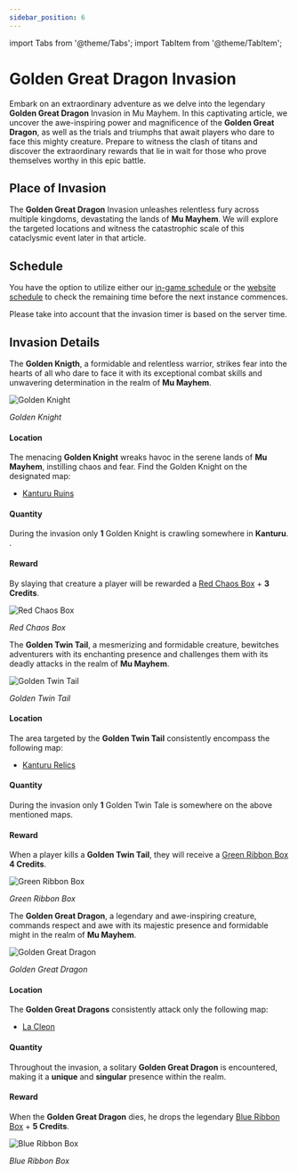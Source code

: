 ```yaml
---
sidebar_position: 6
---
```


import Tabs from '@theme/Tabs';
import TabItem from '@theme/TabItem';

# Golden Great Dragon Invasion

Embark on an extraordinary adventure as we delve into the legendary **Golden Great Dragon** Invasion in Mu Mayhem. In this captivating article, we uncover the awe-inspiring power and magnificence of the **Golden Great Dragon**, as well as the trials and triumphs that await players who dare to face this mighty creature. Prepare to witness the clash of titans and discover the extraordinary rewards that lie in wait for those who prove themselves worthy in this epic battle.

## Place of Invasion

The **Golden Great Dragon** Invasion unleashes relentless fury across multiple kingdoms, devastating the lands of **Mu Mayhem**. We will explore the targeted locations and witness the catastrophic scale of this cataclysmic event later in that article.

## Schedule

You have the option to utilize either our [in-game schedule](/client-features/schedule) or the [website schedule](https://lotusmu.org/schedule) to check the remaining time before the next instance commences.

Please take into account that the invasion timer is based on the server time.

## Invasion Details

<Tabs lazy>
  <TabItem value="golden-knight" label="Golden Knight">

The **Golden Knigth**, a formidable and relentless warrior, strikes fear into the hearts of all who dare to face it with its exceptional combat skills and unwavering determination in the realm of **Mu Mayhem**.

![Golden Knight](/img/monsters/special/golden/golden-iron-knight.jpg)

_Golden Knight_

#### Location

The menacing **Golden Knight** wreaks havoc in the serene lands of **Mu Mayhem**, instilling chaos and fear. Find the Golden Knight on the designated map:

- [Kanturu Ruins](/maps/kanturu-ruins)

#### Quantity

During the invasion only **1** Golden Knight is crawling somewhere in **Kanturu**. .

#### Reward

By slaying that creature a player will be rewarded a [Red Chaos Box](/items/item-bags/exc/red-chaos-box) + **3 Credits**.

![Red Chaos Box](/img/items/item-bags/red-chaos-box.png)

_Red Chaos Box_

  </TabItem>
  <TabItem value="golden-twin-tale" label="Golden Twin Tale">

The **Golden Twin Tail**, a mesmerizing and formidable creature, bewitches adventurers with its enchanting presence and challenges them with its deadly attacks in the realm of **Mu Mayhem**.

![Golden Twin Tail](/img/monsters/special/golden/golden-twin-tail.jpg)

_Golden Twin Tail_

#### Location

The area targeted by the **Golden Twin Tail** consistently encompass the following map:

- [Kanturu Relics](/maps/kanturu-relics)

#### Quantity

During the invasion only **1** Golden Twin Tale is somewhere on the above mentioned maps.

#### Reward

When a player kills a **Golden Twin Tail**, they will receive a [Green Ribbon Box](/items/item-bags/exc/green-ribbon-box) **4 Credits**.

![Green Ribbon Box](/img/items/item-bags/box-of-green-ribbon.png)

_Green Ribbon Box_

  </TabItem>
  <TabItem value="golden-great-dragon" label="Golden Great Dragon">

The **Golden Great Dragon**, a legendary and awe-inspiring creature, commands respect and awe with its majestic presence and formidable might in the realm of **Mu Mayhem**.

![Golden Great Dragon](/img/monsters/special/golden/golden-great-dragon.jpg)

_Golden Great Dragon_

#### Location

The **Golden Great Dragons** consistently attack only the following map:

- [La Cleon](/maps/la-cleon)

#### Quantity

Throughout the invasion, a solitary **Golden Great Dragon** is encountered, making it a **unique** and **singular** presence within the realm.

#### Reward

When the **Golden Great Dragon** dies, he drops the legendary [Blue Ribbon Box](/items/item-bags/exc/blue-ribbon-box) + **5 Credits**.

![Blue Ribbon Box](/img/items/item-bags/box-of-blue-ribbon.png)

_Blue Ribbon Box_

  </TabItem>
</Tabs>
